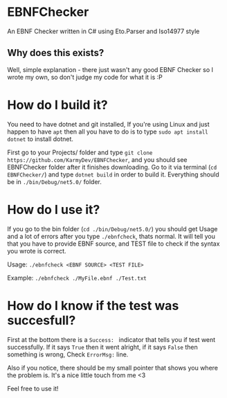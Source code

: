 # EBNFChecker
An EBNF Checker written in C# using Eto.Parser and Iso14977 style

## Why does this exists?
Well, simple explanation - there just wasn't any good EBNF Checker so I wrote my own, so don't judge my code for what it is :P

# How do I build it?
You need to have dotnet and git installed,
If you're using Linux and just happen to have `apt` then all you have to do is to type `sudo apt install dotnet` to install dotnet.

First go to your Projects/ folder and type `git clone https://github.com/KarmyDev/EBNFChecker`, and you should see EBNFChecker folder after it finishes downloading.
Go to it via terminal (`cd EBNFChecker/`) and type `dotnet build` in order to build it.
Everything should be in `./bin/Debug/net5.0/` folder.

# How do I use it?
If you go to the bin folder (`cd ./bin/Debug/net5.0/`) you should get Usage and a lot of errors after you type `./ebnfcheck`, thats normal.
It will tell you that you have to provide EBNF source, and TEST file to check if the syntax you wrote is correct.

Usage: `./ebnfcheck <EBNF SOURCE> <TEST FILE>`

Example: `./ebnfcheck ./MyFile.ebnf ./Test.txt`

# How do I know if the test was succesfull?
First at the bottom there is a `Success: ` indicator that tells you if test went successfully.
If it says `True` then it went alright, if it says `False` then something is wrong, Check `ErrorMsg:` line.

Also if you notice, there should be my small pointer that shows you where the problem is. It's a nice little touch from me <3

Feel free to use it!
